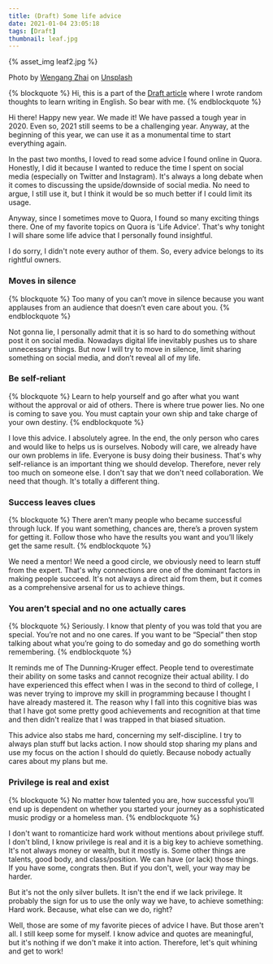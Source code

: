 ```yaml
---
title: (Draft) Some life advice
date: 2021-01-04 23:05:18
tags: [Draft]
thumbnail: leaf.jpg
---
```

{% asset_img leaf2.jpg %}

Photo by <a href="https://unsplash.com/@wgzhai?utm_source=unsplash&utm_medium=referral&utm_content=creditCopyText">Wengang Zhai</a> on <a href="https://unsplash.com/s/photos/leaf?utm_source=unsplash&utm_medium=referral&utm_content=creditCopyText">Unsplash</a>

{% blockquote %}
Hi, this is a part of the [Draft article](https://adisaktijrs.github.io/2020/12/22/draft-what-is-this/) where I wrote random thoughts to learn writing in English. So bear with me.
{% endblockquote %}

Hi there! Happy new year. We made it! We have passed a tough year in 2020. Even so, 2021 still seems to be a challenging year. Anyway, at the beginning of this year, we can use it as a monumental time to start everything again.

In the past two months, I loved to read some advice I found online in Quora. Honestly, I did it because I wanted to reduce the time I spent on social media (especially on Twitter and Instagram). It's always a long debate when it comes to discussing the upside/downside of social media. No need to argue, I still use it, but I think it would be so much better if I could limit its usage.

Anyway, since I sometimes move to Quora, I found so many exciting things there. One of my favorite topics on Quora is 'Life Advice'. That's why tonight I will share some life advice that I personally found insightful.

I do sorry, I didn't note every author of them. So, every advice belongs to its rightful owners.

### Moves in silence
{% blockquote %}
Too many of you can’t move in silence because you want applauses from an audience that doesn’t even care about you.
{% endblockquote %}

Not gonna lie, I personally admit that it is so hard to do something without post it on social media. Nowadays digital life inevitably pushes us to share unnecessary things. But now I will try to move in silence, limit sharing something on social media, and don’t reveal all of my life.

### Be self-reliant
{% blockquote %}
Learn to help yourself and go after what you want without the approval or aid of others. There is where true power lies. No one is coming to save you. You must captain your own ship and take charge of your own destiny.
{% endblockquote %}

I love this advice. I absolutely agree. In the end, the only person who cares and would like to helps us is ourselves. Nobody will care, we already have our own problems in life. Everyone is busy doing their business. That's why self-reliance is an important thing we should develop. Therefore, never rely too much on someone else. I don't say that we don't need collaboration. We need that though. It's totally a different thing.

### Success leaves clues
{% blockquote %}
There aren’t many people who became successful through luck. If you want something, chances are, there’s a proven system for getting it. Follow those who have the results you want and you’ll likely get the same result.
{% endblockquote %}

We need a mentor! We need a good circle, we obviously need to learn stuff from the expert. That's why connections are one of the dominant factors in making people succeed. It's not always a direct aid from them, but it comes as a comprehensive arsenal for us to achieve things.

### You aren’t special and no one actually cares
{% blockquote %}
Seriously. I know that plenty of you was told that you are special. You’re not and no one cares. If you want to be “Special” then stop talking about what you’re going to do someday and go do something worth remembering.
{% endblockquote %}

It reminds me of The Dunning-Kruger effect. People tend to overestimate their ability on some tasks and cannot recognize their actual ability. I do have experienced this effect when I was in the second to third of college, I was never trying to improve my skill in programming because I thought I have already mastered it. The reason why I fall into this cognitive bias was that I have got some pretty good achievements and recognition at that time and then didn't realize that I was trapped in that biased situation.

This advice also stabs me hard, concerning my self-discipline. I try to always plan stuff but lacks action. I now should stop sharing my plans and use my focus on the action I should do quietly. Because nobody actually cares about my plans but me.

### Privilege is real and exist
{% blockquote %}
No matter how talented you are, how successful you’ll end up is dependent on whether you started your journey as a sophisticated music prodigy or a homeless man.
{% endblockquote %}

I don't want to romanticize hard work without mentions about privilege stuff. I don't blind, I know privilege is real and it is a big key to achieve something. It's not always money or wealth, but it mostly is. Some other things are talents, good body, and class/position. We can have (or lack) those things. If you have some, congrats then. But if you don't, well, your way may be harder.

But it's not the only silver bullets. It isn't the end if we lack privilege. It probably the sign for us to use the only way we have, to achieve something: Hard work. Because, what else can we do, right?

Well, those are some of my favorite pieces of advice I have. But those aren't all. I still keep some for myself. I know advice and quotes are meaningful, but it's nothing if we don't make it into action.  Therefore, let's quit whining and get to work!
